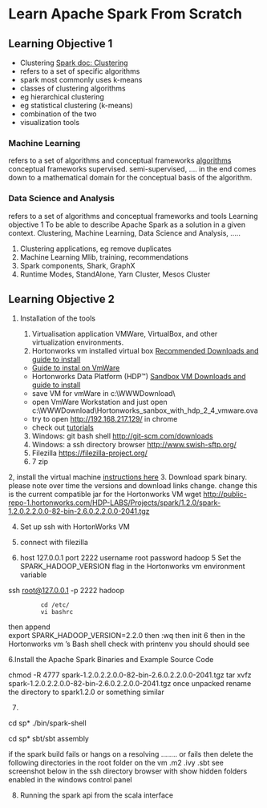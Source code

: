 # Learn Apache Spark From Scratch

## Learning Objective 1

- Clustering [Spark doc: Clustering](https://spark.apache.org/docs/1.1.0/mllib-clustering.html)
- refers to a set of specific  algorithms
- spark most commonly uses k-means
- classes of clustering algorithms
- eg hierarchical clustering
- eg statistical clustering (k-means)
- combination of the two
- visualization tools

### Machine Learning
refers to a set of algorithms and conceptual  frameworks
[algorithms](https://spark.apache.org/docs/1.1.0/mllib-guide.html)
conceptual  frameworks supervised. semi-supervised, …. in the end comes down to a mathematical domain for the conceptual basis of the algorithm.

### Data Science and Analysis
refers to a set of algorithms and conceptual frameworks and tools
Learning objective 1
To be able to describe Apache Spark as a solution in a given context. Clustering, Machine Learning, Data Science and Analysis, …..
1.	Clustering applications, eg remove duplicates
2.	Machine Learning Mlib, training, recommendations
3.	Spark components, Shark, GraphX
4.	Runtime Modes, StandAlone, Yarn Cluster, Mesos Cluster

## Learning Objective 2

1. Installation of the tools
    1.	Virtualisation application VMWare, VirtualBox,  and other virtualization environments.
    2. Hortonworks vm  installed virtual box [Recommended Downloads and guide to install](http://hortonworks.com/hdp/downloads/)
    - [Guide to instal on VmWare](http://hortonworks.com/wp-content/uploads/2016/02/Import_on_VMware_3_1_2016.pdf)
    - Hortonworks Data Platform (HDP™) [Sandbox VM Downloads and guide to install](http://hortonworks.com/products/hortonworks-sandbox/#install)
    - save VM for vmWare in c:\WWWDownload\
    - open VmWare Workstation and just open c:\WWWDownload\Hortonworks_sanbox_with_hdp_2_4_vmware.ova
    - try to open http://192.168.217.129/ in chrome
    - check out [tutorials](http://hortonworks.com/tutorials/)
    
    3. Windows: git bash shell http://git-scm.com/downloads
    4. Windows: a ssh directory browser http://www.swish-sftp.org/
    5. Filezilla https://filezilla-project.org/
    6. 7 zip

2, install the virtual machine [instructions here](http://hortonworks.com/wp-content/uploads/unversioned/pdfs/InstallingHortonworksSandbox2onWindowsusingVB.pdf)
3. Download spark binary. please note over time the versions and download links change. change this is the current compatible jar for the Hortonworks VM
wget http://public-repo-1.hortonworks.com/HDP-LABS/Projects/spark/1.2.0/spark-1.2.0.2.2.0.0-82-bin-2.6.0.2.2.0.0-2041.tgz


4. Set up ssh with HortonWorks VM

1.	connect with filezilla
2.	host 127.0.0.1
             port 2222
username root
password hadoop
  5 Set the SPARK_HADOOP_VERSION flag in the  Hortonworks vm  environment variable

ssh root@127.0.0.1 -p 2222
hadoop

             cd /etc/   
             vi bashrc 
then append  
             export SPARK_HADOOP_VERSION=2.2.0
             then  :wq   then init 6
             then in the Hortonworks vm ’s Bash shell check with printenv you should  should see


6.Install the Apache Spark Binaries and Example Source Code

chmod -R 4777 spark-1.2.0.2.2.0.0-82-bin-2.6.0.2.2.0.0-2041.tgz
tar xvfz spark-1.2.0.2.2.0.0-82-bin-2.6.0.2.2.0.0-2041.tgz
once unpacked rename the directory to spark1.2.0 or something similar


7.
  cd sp*
./bin/spark-shell

  cd sp*
  sbt/sbt assembly

if the spark build fails or hangs on a resolving ……..  or fails
then delete the following directories in the root folder on the vm
.m2   .ivy     .sbt
see screenshot below in the ssh directory browser with show hidden folders enabled in the windows control panel

8. Running the spark api from the scala interface



